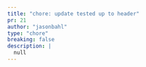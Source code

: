 ```yaml
---
title: "chore: update tested up to header"
pr: 21
author: "jasonbahl"
type: "chore"
breaking: false
description: |
  null
---
```

